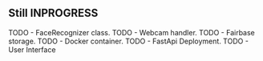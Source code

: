 ## Still INPROGRESS

TODO - FaceRecognizer class.
TODO - Webcam handler.
TODO - Fairbase storage.
TODO - Docker container.
TODO - FastApi Deployment.
TODO - User Interface


<!---
 Facial_Recognition-Python3-OpenCv
. .venv/bin/activate
pip install opencv-python
fastapi
uvicorn
pip freez > requirments.txt
--->
